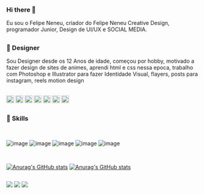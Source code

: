 ### Hi there 👋

Eu sou o Felipe Neneu, criador do Felipe Neneu Creative Design, programador Junior, Design de UI/UX e SOCIAL MEDIA.
##

### 🎨 Designer
Sou Designer desde os 12 Anos de idade, começou por hobby, motivado a fazer design de sites de animes, aprendi html e css nessa epoca, trabalho com Photoshop e Illustrator para fazer Identidade Visual, flayers, posts para instagram, reels
motion design
<div style="display: inline_block"><br>
   <a href="https://www.behance.net/felipenight" target="_blank"><img align="center" alt="bh" height="20" src="https://img.shields.io/badge/Behance-0054F7?style=for-the-badge&logo=behance&logoColor=white"></a>
   <a href="https://www.behance.net/felipenight" target="_blank"><img align="center" alt="bh" height="20" src="https://aleen42.github.io/badges/src/photoshop.svg"></a>
   <a href="https://www.behance.net/felipenight" target="_blank"><img align="center" alt="bh" height="20" src="https://aleen42.github.io/badges/src/illustrator.svg"></a>
   <a href="https://www.behance.net/felipenight" target="_blank"><img align="center" alt="bh" height="20" src="https://aleen42.github.io/badges/src/after_effects.svg"></a>
   <a href="https://www.behance.net/felipenight" target="_blank"><img align="center" alt="bh" height="20" src="https://badges.aleen42.com/src/node.svg"></a>
   <a href="https://www.behance.net/felipenight" target="_blank"><img align="center" alt="bh" height="20" src="https://badges.aleen42.com/src/typescript.svg"></a>
   <a href="https://www.behance.net/felipenight" target="_blank"><img align="center" alt="bh" height="20" src="https://badges.aleen42.com/src/vitejs.svg"></a>
 
</div>



##

### 🚀 Skills
<div style="display: inline_block"><br>

  ![image](https://github.com/felipeneneu/felipeneneu/assets/164976338/c127083d-6cbe-41e4-a77f-5d3c3b38d7c5)
  ![image](https://github.com/felipeneneu/felipeneneu/assets/164976338/a7ded0d4-f559-4851-9c6e-94e68537c071)
  ![image](https://github.com/felipeneneu/felipeneneu/assets/164976338/c5b7857a-b290-407a-9646-2c332e30dcd7)
  ![image](https://github.com/felipeneneu/felipeneneu/assets/164976338/65e4c01c-6421-4ea2-a4c6-744237c0dea4)
  ![image](https://github.com/felipeneneu/felipeneneu/assets/164976338/23bbac9b-a673-4e04-a503-ced0feefa60a)

</div>

<br>

[![Anurag's GitHub stats](https://github-readme-stats.vercel.app/api?username=felipeneneu&theme=blue-green)](https://github.com/felipeneneu/github-readme-stats)
[![Anurag's GitHub stats](https://github-readme-stats.vercel.app/api/top-langs/?username=felipeneneu&theme=blue-green)]([https://github.com/felipeneneu/github-readme-stats](https://github-readme-stats.vercel.app/api/top-langs/?username=felipeneneu&theme=blue-green))



  
  ##
 
<div> 
  <a href="https://www.instagram.com/felipeneneu/" target="_blank"><img src="https://img.shields.io/badge/-Instagram-%23E4405F?style=for-the-badge&logo=instagram&logoColor=white" target="_blank"></a>
  <a href = "mailto:felipeneneu@outlook,com"><img src="https://img.shields.io/badge/Microsoft_Outlook-0078D4?style=for-the-badge&logo=microsoft-outlook&logoColor=white" target="_blank"></a>
  <a href="#" target="_blank"><img src="https://img.shields.io/badge/-LinkedIn-%230077B5?style=for-the-badge&logo=linkedin&logoColor=white" target="_blank"></a> 
  
</div>
     

<!--
**felipeneneu/felipeneneu** is a ✨ _special_ ✨ repository because its `README.md` (this file) appears on your GitHub profile.

Here are some ideas to get you started:

- 🔭 I’m currently working on ...
- 🌱 I’m currently learning ...
- 👯 I’m looking to collaborate on ...
- 🤔 I’m looking for help with ...
- 💬 Ask me about ...
- 📫 How to reach me: ...
- 😄 Pronouns: ...
- ⚡ Fun fact: ...
-->
